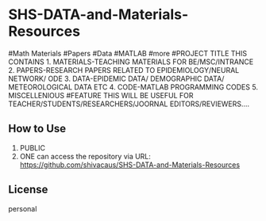 # SHS-DATA-and-Materials-Resources
#Math Materials #Papers #Data #MATLAB #more
#PROJECT TITLE
THIS CONTAINS 1. MATERIALS-TEACHING MATERIALS FOR BE/MSC/INTRANCE
              2. PAPERS-RESEARCH PAPERS RELATED TO EPIDEMIOLOGY/NEURAL NETWORK/ ODE
              3. DATA-EPIDEMIC DATA/ DEMOGRAPHIC DATA/ METEOROLOGICAL DATA ETC
              4. CODE-MATLAB PROGRAMMING CODES
              5. MISCELLENIOUS
#FEATURE
THIS WILL BE USEFUL FOR TEACHER/STUDENTS/RESEARCHERS/JOORNAL EDITORS/REVIEWERS....

## How to Use
1. PUBLIC
2. ONE can access the repository via URL: https://github.com/shivacaus/SHS-DATA-and-Materials-Resources


## License
personal
      
